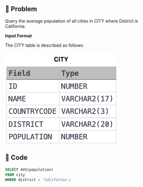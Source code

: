 ## 📌 Problem
Query the average population of all cities in CITY where District is California.

**Input Format**

The CITY table is described as follows: 

![CITY table](image/2021-02-20-14-36-14.png)

## 📌 Code
```sql
SELECT AVG(population)
FROM city
WHERE district = 'California';
```